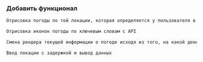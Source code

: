 ### Добавить функционал

```sh
Отрисовка погоды по той локации, которая определяется у пользователя в браузере при запуске приложения
```

```sh
Отрисовка иконок погоды по ключевым словам с API
```

```sh
Смена рендера текущей информации о погоде исходя из того, на какой день мы кликнули
```

```sh
Ввод локации с задержкой и вывод данных
```
